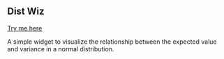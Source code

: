 ## Dist Wiz

[Try me here](https://dist-wiz.firebaseapp.com/)

A simple widget to visualize the relationship between the expected value and variance in a normal distribution.
